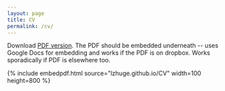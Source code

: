 ```yaml
---
layout: page
title: CV
permalink: /cv/
---
```


Download [PDF version](http://nitens.org/img/cvtex/cv_template_xetex_caslon.pdf). The PDF should be embedded underneath -- uses Google Docs for embedding and works if the PDF is on dropbox. Works sporadically if PDF is elsewhere too.

{% include embedpdf.html source="lzhuge.github.io/CV" width=100 height=800 %}
